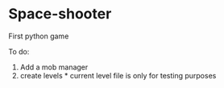 # Space-shooter
First python game

To do:
1) Add a mob manager
2) create levels * current level file is only for testing purposes
